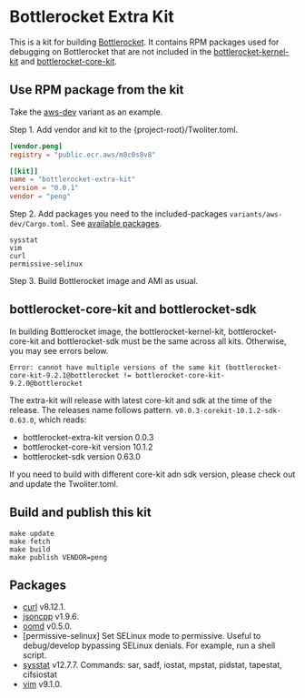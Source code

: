 # Bottlerocket Extra Kit
This is a kit for building [Bottlerocket](https://github.com/bottlerocket-os). It contains RPM packages used for debugging on Bottlerocket that are not included in the [bottlerocket-kernel-kit](https://github.com/bottlerocket-os/bottlerocket-kernel-kit) and [bottlerocket-core-kit](https://github.com/bottlerocket-os/bottlerocket-core-kit). 

## Use RPM package from the kit
Take the [aws-dev](https://github.com/bottlerocket-os/bottlerocket/tree/develop/variants/aws-dev) variant as an example. 

Step 1. Add vendor and kit to the {project-root}/Twoliter.toml.
```toml
[vendor.peng]
registry = "public.ecr.aws/m8c0s8v8"

[[kit]]
name = "bottlerocket-extra-kit"
version = "0.0.1"
vendor = "peng" 
```

Step 2. Add packages you need to the included-packages `variants/aws-dev/Cargo.toml`. See [available packages](#packages).
```plain
sysstat
vim
curl
permissive-selinux
```

Step 3. Build Bottlerocket image and AMI as usual.

## bottlerocket-core-kit and bottlerocket-sdk
In building Bottlerocket image, the bottlerocket-kernel-kit, bottlerocket-core-kit and bottlerocket-sdk must be the same
across all kits. Otherwise, you may see errors below.  
```plain
Error: cannot have multiple versions of the same kit (bottlerocket-core-kit-9.2.1@bottlerocket != bottlerocket-core-kit-9.2.0@bottlerocket
```
The extra-kit will release with latest core-kit and sdk at the time of the release. The releases name follows pattern. 
`v0.0.3-corekit-10.1.2-sdk-0.63.0`, which reads: 
- bottlerocket-extra-kit version 0.0.3
- bottlerocket-core-kit version 10.1.2
- bottlerocket-sdk version 0.63.0

If you need to build with different core-kit adn sdk version, please check out and update the Twoliter.toml.

## Build and publish this kit 
```
make update
make fetch
make build
make publish VENDOR=peng
```

## Packages
- [curl](https://curl.se) v8.12.1.
- [jsoncpp](https://github.com/open-source-parsers/jsoncpp) v1.9.6.
- [oomd](https://github.com/facebookincubator/oomd) v0.5.0.
- [permissive-selinux] Set SELinux mode to permissive. Useful to debug/develop bypassing SELinux denials. For example, 
run a shell script.
- [sysstat](https://github.com/sysstat/sysstat) v12.7.7. Commands: sar, sadf, iostat, mpstat, pidstat, tapestat, cifsiostat
- [vim](https://github.com/vim/vim) v9.1.0.
